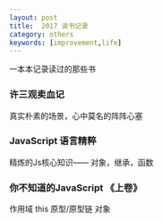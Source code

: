 ```yaml
---
layout: post
title:  2017 读书记录
category: others
keywords: [improvement,life]
---
```


一本本记录读过的那些书

### 许三观卖血记

真实朴素的场景，心中莫名的阵阵心塞


### JavaScript 语言精粹

精炼的Js核心知识—— 对象，继承，函数

### 你不知道的JavaScript 《上卷》

作用域
this
原型/原型链
对象
